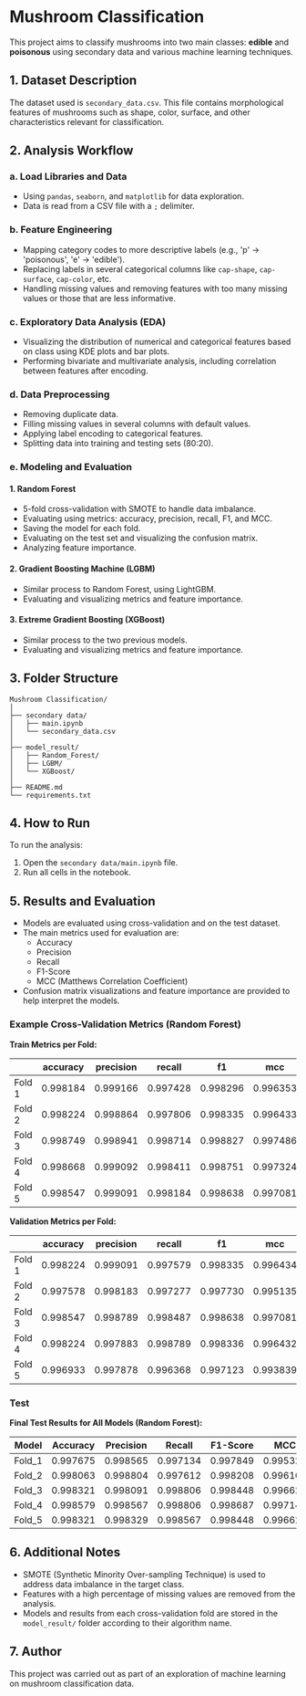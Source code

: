 # Mushroom Classification

This project aims to classify mushrooms into two main classes: **edible** and **poisonous** using secondary data and various machine learning techniques.

## 1. Dataset Description

The dataset used is `secondary_data.csv`. This file contains morphological features of mushrooms such as shape, color, surface, and other characteristics relevant for classification.

## 2. Analysis Workflow

### a. Load Libraries and Data

- Using `pandas`, `seaborn`, and `matplotlib` for data exploration.
- Data is read from a CSV file with a `;` delimiter.

### b. Feature Engineering

- Mapping category codes to more descriptive labels (e.g., 'p' → 'poisonous', 'e' → 'edible').
- Replacing labels in several categorical columns like `cap-shape`, `cap-surface`, `cap-color`, etc.
- Handling missing values and removing features with too many missing values or those that are less informative.

### c. Exploratory Data Analysis (EDA)

- Visualizing the distribution of numerical and categorical features based on class using KDE plots and bar plots.
- Performing bivariate and multivariate analysis, including correlation between features after encoding.

### d. Data Preprocessing

- Removing duplicate data.
- Filling missing values in several columns with default values.
- Applying label encoding to categorical features.
- Splitting data into training and testing sets (80:20).

### e. Modeling and Evaluation

#### 1. Random Forest

- 5-fold cross-validation with SMOTE to handle data imbalance.
- Evaluating using metrics: accuracy, precision, recall, F1, and MCC.
- Saving the model for each fold.
- Evaluating on the test set and visualizing the confusion matrix.
- Analyzing feature importance.

#### 2. Gradient Boosting Machine (LGBM)

- Similar process to Random Forest, using LightGBM.
- Evaluating and visualizing metrics and feature importance.

#### 3. Extreme Gradient Boosting (XGBoost)

- Similar process to the two previous models.
- Evaluating and visualizing metrics and feature importance.

## 3. Folder Structure

```
Mushroom Classification/
│
├── secondary data/
│   ├── main.ipynb
│   └── secondary_data.csv
│
├── model_result/
│   ├── Random_Forest/
│   ├── LGBM/
│   └── XGBoost/
│
├── README.md
└── requirements.txt
```

## 4. How to Run

To run the analysis:

1. Open the `secondary data/main.ipynb` file.
2. Run all cells in the notebook.

## 5. Results and Evaluation

- Models are evaluated using cross-validation and on the test dataset.
- The main metrics used for evaluation are:
  - Accuracy
  - Precision
  - Recall
  - F1-Score
  - MCC (Matthews Correlation Coefficient)
- Confusion matrix visualizations and feature importance are provided to help interpret the models.

### Example Cross-Validation Metrics (Random Forest)

**Train Metrics per Fold:**

|        | accuracy | precision | recall   | f1       | mcc      |
| ------ | -------- | --------- | -------- | -------- | -------- |
| Fold 1 | 0.998184 | 0.999166  | 0.997428 | 0.998296 | 0.996353 |
| Fold 2 | 0.998224 | 0.998864  | 0.997806 | 0.998335 | 0.996433 |
| Fold 3 | 0.998749 | 0.998941  | 0.998714 | 0.998827 | 0.997486 |
| Fold 4 | 0.998668 | 0.999092  | 0.998411 | 0.998751 | 0.997324 |
| Fold 5 | 0.998547 | 0.999091  | 0.998184 | 0.998638 | 0.997081 |

**Validation Metrics per Fold:**

|        | accuracy | precision | recall   | f1       | mcc      |
| ------ | -------- | --------- | -------- | -------- | -------- |
| Fold 1 | 0.998224 | 0.999091  | 0.997579 | 0.998335 | 0.996434 |
| Fold 2 | 0.997578 | 0.998183  | 0.997277 | 0.997730 | 0.995135 |
| Fold 3 | 0.998547 | 0.998789  | 0.998487 | 0.998638 | 0.997081 |
| Fold 4 | 0.998224 | 0.997883  | 0.998789 | 0.998336 | 0.996432 |
| Fold 5 | 0.996933 | 0.997878  | 0.996368 | 0.997123 | 0.993839 |

### Test

**Final Test Results for All Models (Random Forest):**

| Model  | Accuracy | Precision | Recall   | F1-Score | MCC      |
| ------ | -------- | --------- | -------- | -------- | -------- |
| Fold_1 | 0.997675 | 0.998565  | 0.997134 | 0.997849 | 0.995321 |
| Fold_2 | 0.998063 | 0.998804  | 0.997612 | 0.998208 | 0.996101 |
| Fold_3 | 0.998321 | 0.998091  | 0.998806 | 0.998448 | 0.996620 |
| Fold_4 | 0.998579 | 0.998567  | 0.998806 | 0.998687 | 0.997140 |
| Fold_5 | 0.998321 | 0.998329  | 0.998567 | 0.998448 | 0.996620 |

## 6. Additional Notes

- SMOTE (Synthetic Minority Over-sampling Technique) is used to address data imbalance in the target class.
- Features with a high percentage of missing values are removed from the analysis.
- Models and results from each cross-validation fold are stored in the `model_result/` folder according to their algorithm name.

## 7. Author

This project was carried out as part of an exploration of machine learning on mushroom classification data.
